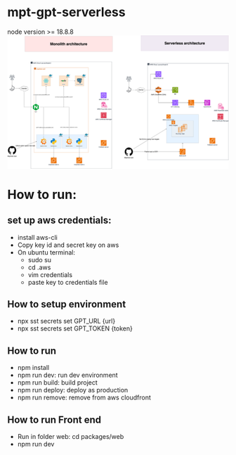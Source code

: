 # mpt-gpt-serverless
node version >= 18.8.8
![architecture](mpt-gpt.png "Architecture")

# How to run:
## set up aws credentials:
  - install aws-cli
  - Copy key id and secret key on aws
  - On ubuntu terminal:
    + sudo su
    + cd .aws
    + vim credentials
    + paste key to credentials file

## How to setup environment
 - npx sst secrets set GPT_URL {url}
 - npx sst secrets set GPT_TOKEN {token}

## How to run
  - npm install
  - npm run dev: run dev environment
  - npm run build: build project
  - npm run deploy: deploy as production
  - npm run remove: remove from aws cloudfront

## How to run Front end
  - Run in folder web: cd packages/web
  - npm run dev